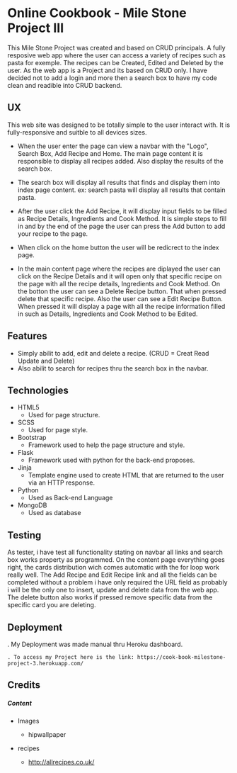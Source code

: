 # Online Cookbook - Mile Stone Project III

This Mile Stone Project was created and based on CRUD principals.
A fully resposive web app where the user can access a variety of recipes such as pasta for exemple.
The recipes can be Created, Edited and Deleted by the user. 
As the web app is a Project and its based on CRUD only. I have decided not to add a login and more then a search box 
to have my code clean and readible into CRUD backend.

## UX

This web site was designed to be totally simple to the user interact with. 
It is fully-responsive and suitble to all devices sizes.

- When the user enter the page can view a navbar with the "Logo", Search Box, Add Recipe and Home.
  The main page content it is responsible to display all recipes added. Also display the results of the search box.

- The search box will display all results that finds and display them into index page content.
  ex: search pasta will display all results that contain pasta.

- After the user click the Add Recipe, it will display input fields to be filled as Recipe Details, Ingredients and Cook Method.
  It is simple steps to fill in and by the end of the page the user can press the Add button to add your recipe to the page.

- When click on the home button the user will be redicrect to the index page.

- In the main content page where the recipes are diplayed the user can click on the Recipe Details and it will open only that specific recipe
  on the page with all the recipe details, Ingredients and Cook Method.
  On the botton the user can see a Delete Recipe button. That when pressed delete that specific recipe.
  Also the user can see a Edit Recipe Button. When pressed it will display a page with all the recipe information filled in such as
  Details, Ingredients and Cook Method to be Edited.

## Features

- Simply abilit to add, edit and delete a recipe. (CRUD = Creat Read Update and Delete)
- Also abilit to search for recipes thru the search box in the navbar.

## Technologies

- HTML5
    - Used for page structure.
- SCSS
    - Used for page style.
- Bootstrap
    - Framework used to help the page structure and style.
- Flask
    - Framework used with python for the back-end proposes.
- Jinja
    -  Template engine used to create HTML that are returned to the user via an HTTP response.
- Python
    - Used as Back-end Language
- MongoDB
    - Used as database

## Testing

As tester, i have test all functionality stating on navbar all links and search box works property as programmed.
On the content page everything goes right, the cards distribution wich comes automatic with the for loop work really well.
The Add Recipe and Edit Recipe link and all the fields can be completed without a problem i have only required the URL field as probably
i will be the only one to insert, update and delete data from the web app.
The delete button also works if pressed remove specific data from the specific card you are deleting.

## Deployment

. My Deployment was made manual thru Heroku dashboard.

    . To access my Project here is the link: https://cook-book-milestone-project-3.herokuapp.com/

## Credits

##### Content

- Images
  - hipwallpaper

- recipes
  - http://allrecipes.co.uk/






 








